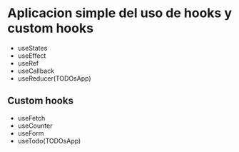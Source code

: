 # Aplicacion simple del uso de hooks y custom hooks

- useStates
- useEffect
- useRef
- useCallback
- useReducer(TODOsApp)

## Custom hooks

- useFetch
- useCounter
- useForm
- useTodo(TODOsApp)

